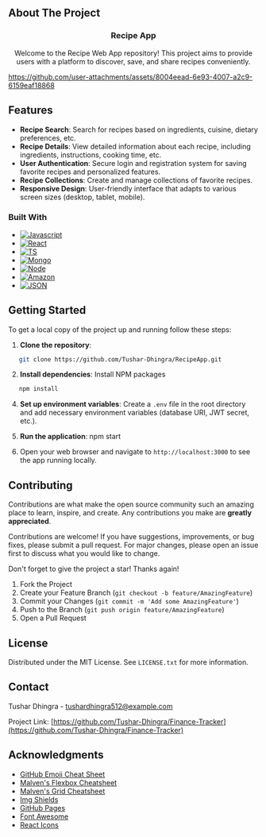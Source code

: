 <!-- ABOUT THE PROJECT -->
## About The Project
<h3 align="center">Recipe App</h3>

  <p align="center">
    Welcome to the Recipe Web App repository! This project aims to provide users with a platform to discover, save, and share recipes conveniently.
    <br />
  </p>

https://github.com/user-attachments/assets/8004eead-6e93-4007-a2c9-6159eaf18868



## Features

- **Recipe Search**: Search for recipes based on ingredients, cuisine, dietary preferences, etc.
- **Recipe Details**: View detailed information about each recipe, including ingredients, instructions, cooking time, etc.
- **User Authentication**: Secure login and registration system for saving favorite recipes and personalized features.
- **Recipe Collections**: Create and manage collections of favorite recipes.
- **Responsive Design**: User-friendly interface that adapts to various screen sizes (desktop, tablet, mobile).



### Built With

* [![Javascript][Next.js]][Next-url]
* [![React][React.js]][React-url]
* [![TS][ts.js]][ts-url]
* [![Mongo][Mongo.js]][Mongo-url]
* [![Node][Node.js]][Node-url]
* [![Amazon][Amazon.io]][Amazon-url]
* [![JSON][JSON.io]][Json-url]



## Getting Started

To get a local copy of the project up and running follow these steps:

1. **Clone the repository**:
```sh
   git clone https://github.com/Tushar-Dhingra/RecipeApp.git
   ```

2. **Install dependencies**:
   Install NPM packages
```sh
   npm install
   ```
   
4. **Set up environment variables**:
   Create a `.env` file in the root directory and add necessary environment variables (database URI, JWT secret, etc.).


5. **Run the application**:
    npm start

6. Open your web browser and navigate to `http://localhost:3000` to see the app running locally.


<!-- CONTRIBUTING -->
## Contributing

Contributions are what make the open source community such an amazing place to learn, inspire, and create. Any contributions you make are **greatly appreciated**.

Contributions are welcome! If you have suggestions, improvements, or bug fixes, please submit a pull request. For major changes, please open an issue first to discuss what you would like to change.

Don't forget to give the project a star! Thanks again!

1. Fork the Project
2. Create your Feature Branch (`git checkout -b feature/AmazingFeature`)
3. Commit your Changes (`git commit -m 'Add some AmazingFeature'`)
4. Push to the Branch (`git push origin feature/AmazingFeature`)
5. Open a Pull Request



<!-- LICENSE -->
## License

Distributed under the MIT License. See `LICENSE.txt` for more information.

<!-- CONTACT -->
## Contact

Tushar Dhingra - tushardhingra512@example.com

Project Link: [https://github.com/Tushar-Dhingra/Finance-Tracker](https://github.com/Tushar-Dhingra/Finance-Tracker)


<!-- ACKNOWLEDGMENTS -->
## Acknowledgments


* [GitHub Emoji Cheat Sheet](https://www.webpagefx.com/tools/emoji-cheat-sheet)
* [Malven's Flexbox Cheatsheet](https://flexbox.malven.co/)
* [Malven's Grid Cheatsheet](https://grid.malven.co/)
* [Img Shields](https://shields.io)
* [GitHub Pages](https://pages.github.com)
* [Font Awesome](https://fontawesome.com)
* [React Icons](https://react-icons.github.io/react-icons/search)




<!-- MARKDOWN LINKS & IMAGES -->
<!-- https://www.markdownguide.org/basic-syntax/#reference-style-links -->
[contributors-shield]: https://img.shields.io/github/contributors/othneildrew/Best-README-Template.svg?style=for-the-badge
[contributors-url]: https://github.com/othneildrew/Best-README-Template/graphs/contributors
[forks-shield]: https://img.shields.io/github/forks/othneildrew/Best-README-Template.svg?style=for-the-badge
[forks-url]: https://github.com/othneildrew/Best-README-Template/network/members
[stars-shield]: https://img.shields.io/github/stars/othneildrew/Best-README-Template.svg?style=for-the-badge
[stars-url]: https://github.com/othneildrew/Best-README-Template/stargazers
[issues-shield]: https://img.shields.io/github/issues/othneildrew/Best-README-Template.svg?style=for-the-badge
[issues-url]: https://github.com/othneildrew/Best-README-Template/issues
[license-shield]: https://img.shields.io/github/license/othneildrew/Best-README-Template.svg?style=for-the-badge
[license-url]: https://github.com/othneildrew/Best-README-Template/blob/master/LICENSE.txt
[linkedin-shield]: https://img.shields.io/badge/-LinkedIn-black.svg?style=for-the-badge&logo=linkedin&colorB=555
[linkedin-url]: https://linkedin.com/in/othneildrew
[product-screenshot]: images/screenshot.png
[Next.js]: https://img.shields.io/badge/Express%20js-000000?style=for-the-badge&logo=express&logoColor=white
[Next-url]: https://nextjs.org/
[React.js]: https://img.shields.io/badge/React-20232A?style=for-the-badge&logo=react&logoColor=61DAFB
[React-url]: https://reactjs.org/
[ts.js]: https://img.shields.io/badge/JavaScript-F7DF1E?style=for-the-badge&logo=javascript&logoColor=black
[ts-url]: https://ts.org/
[Mongo.js]: https://img.shields.io/badge/-MongoDB-4DB33D?style=flat&logo=mongodb&logoColor=FFFFFF
[Mongo-url]: https://mongodb.org/
[Node.js]: 	https://img.shields.io/badge/Node.js-43853D?style=for-the-badge&logo=node.js&logoColor=white
[Node-url]: https://nodejs.org/
[Amazon.io]: https://img.shields.io/badge/Amazon_AWS-232F3E?style=for-the-badge&logo=amazon-aws&logoColor=white
[Amazon-url]: https://nodejs.org/
[JSON.io]: https://img.shields.io/badge/json%20web%20tokens-323330?style=for-the-badge&logo=json-web-tokens&logoColor=pink
[JSON-url]: https://nodejs.org/

